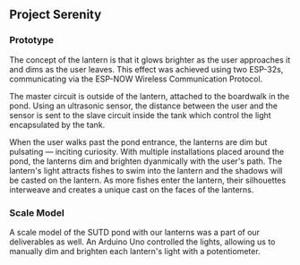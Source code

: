 ## Project Serenity

### Prototype
The concept of the lantern is that it glows brighter as the user approaches it and dims as the user leaves. This effect was achieved using two ESP-32s, communicating via the ESP-NOW Wireless Communication Protocol. 

The master circuit is outside of the lantern, attached to the boardwalk in the pond. Using an ultrasonic sensor, the distance between the user and the sensor is sent to the slave circuit inside the tank which control the light encapsulated by the tank.  

When the user walks past the pond entrance, the lanterns are dim but pulsating — inciting curiosity. With multiple installations placed around the pond, the lanterns dim and brighten dyanmically with the user's path. The lantern's light attracts fishes to swim into the lantern and the shadows will be casted on the lantern. As more fishes enter the lantern, their silhouettes interweave and creates a unique cast on the faces of the lanterns.

### Scale Model
A scale model of the SUTD pond with our lanterns was a part of our deliverables as well. An Arduino Uno controlled the lights, allowing us to manually dim and brighten each lantern's light with a potentiometer. 